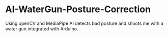 # AI-WaterGun-Posture-Correction
Using openCV and MediaPipe AI detects bad posture and shoots me with a water gun integrated with Arduino. 
